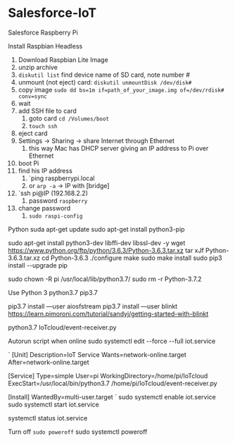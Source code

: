 # Salesforce-IoT

Salesforce Raspberry Pi

Install Raspbian Headless
1. Download Raspbian Lite Image
2. unzip archive
3. `diskutil list` find device name of SD card, note number #
4. unmount (not eject) card: `diskutil unmountDisk /dev/disk#`
5. copy image `sudo dd bs=1m if=path_of_your_image.img of=/dev/rdisk# conv=sync`
6. wait
7. add SSH file to card
    1. goto card `cd /Volumes/boot`
    2. `touch ssh`
8. eject card
9. Settings -> Sharing -> share Internet through Ethernet
    1. this way Mac has DHCP server giving an IP address to Pi over Ethernet
10. boot Pi
11. find his IP address
    1. `ping raspberrypi.local
    2. or `arp -a` -> IP with [bridge]
12. `ssh pi@IP (192.168.2.2)
    1. password `raspberry`
13. change password
    1. `sudo raspi-config`

Python
suda apt-get update
sudo apt-get install python3-pip

sudo apt-get install python3-dev libffi-dev libssl-dev -y
wget https://www.python.org/ftp/python/3.6.3/Python-3.6.3.tar.xz
tar xJf Python-3.6.3.tar.xz
cd Python-3.6.3
./configure
make
sudo make install
sudo pip3 install --upgrade pip

sudo chown -R pi /usr/local/lib/python3.7/
sudo rm -r Python-3.7.2

Use Python 3
python3.7
pip3.7

pip3.7 install —user aiosfstream
pip3.7 install —user blinkt
https://learn.pimoroni.com/tutorial/sandyj/getting-started-with-blinkt

python3.7 IoTcloud/event-receiver.py

Autorun script when online
sudo systemctl edit --force --full iot.service

`
[Unit]
Description=IoT Service
Wants=network-online.target
After=network-online.target

[Service]
Type=simple
User=pi
WorkingDirectory=/home/pi/IoTcloud
ExecStart=/usr/local/bin/python3.7 /home/pi/IoTcloud/event-receiver.py

[Install]
WantedBy=multi-user.target
`
sudo systemctl enable iot.service
sudo systemctl start iot.service

systemctl status iot.service

Turn off
`sudo poweroff`
sudo systemctl poweroff